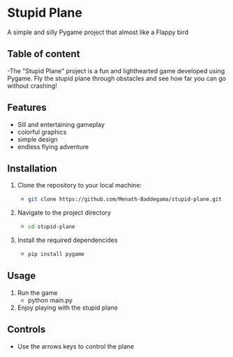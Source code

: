 # Stupid Plane

A simple and silly Pygame project that almost like a Flappy bird

## Table of content
-The "Stupid Plane" project is a fun and lighthearted game developed using Pygame. Fly the stupid plane through obstacles and see how far you can go without crashing!

## Features
- Sill and entertaining gameplay
- colorful graphics
- simple design
- endless flying adventure

## Installation
1. Clone the repository to your local machine:
   - ```bash
     git clone https://github.com/Menath-Baddegama/stupid-plane.git
2. Navigate to the project directory
   - ```bash
     cd stupid-plane
3. Install the required dependencides
   - ```bash
     pip install pygame

## Usage
1. Run the game
   - python main.py
2. Enjoy playing with the stupid plane

## Controls 
- Use the arrows keys to control the plane
  
